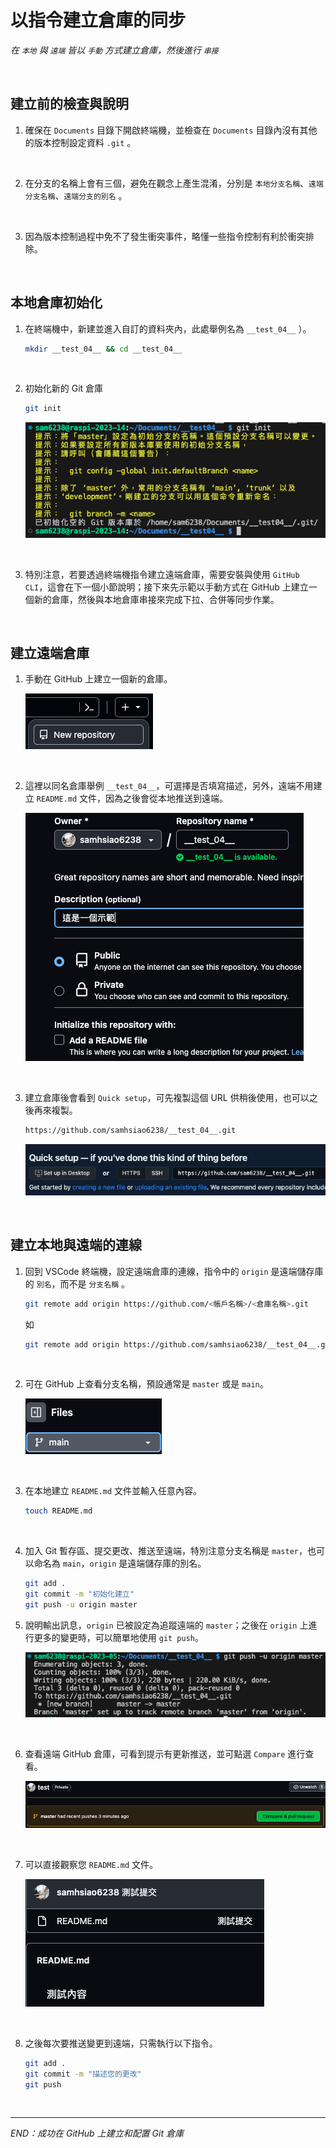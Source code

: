 # 以指令建立倉庫的同步

_在 `本地` 與 `遠端` 皆以 `手動` 方式建立倉庫，然後進行 `串接`_

<br>

## 建立前的檢查與說明

1. 確保在 `Documents` 目錄下開啟終端機，並檢查在 `Documents` 目錄內沒有其他的版本控制設定資料 `.git` 。

<br>

2. 在分支的名稱上會有三個，避免在觀念上產生混淆，分別是 `本地分支名稱`、`遠端分支名稱`、`遠端分支的別名` 。

<br>

3. 因為版本控制過程中免不了發生衝突事件，略懂一些指令控制有利於衝突排除。 

<br>

## 本地倉庫初始化

1. 在終端機中，新建並進入自訂的資料夾內，此處舉例名為 `__test_04__` ）。

   ```bash
   mkdir __test_04__ && cd __test_04__
   ```

<br>

2. 初始化新的 Git 倉庫

   ```bash
   git init
   ```

   ![](images/img_42.png)

<br>

3. 特別注意，若要透過終端機指令建立遠端倉庫，需要安裝與使用 `GitHub CLI`，這會在下一個小節說明；接下來先示範以手動方式在 GitHub 上建立一個新的倉庫，然後與本地倉庫串接來完成下拉、合併等同步作業。

<br>

## 建立遠端倉庫

1. 手動在 GitHub 上建立一個新的倉庫。

   ![](images/img_43.png)

<br>

2. 這裡以同名倉庫舉例 `__test_04__`，可選擇是否填寫描述，另外，遠端不用建立 `README.md` 文件，因為之後會從本地推送到遠端。

   ![](images/img_44.png)

<br>

3. 建立倉庫後會看到 `Quick setup`，可先複製這個 URL 供稍後使用，也可以之後再來複製。

   ```bash
   https://github.com/samhsiao6238/__test_04__.git
   ```

   ![](images/img_45.png)

<br>

## 建立本地與遠端的連線

1. 回到 VSCode 終端機，設定遠端倉庫的連線，指令中的 `origin` 是遠端儲存庫的 `別名`，而不是 `分支名稱` 。

   ```bash
   git remote add origin https://github.com/<帳戶名稱>/<倉庫名稱>.git
   ```

   如

   ```bash
   git remote add origin https://github.com/samhsiao6238/__test_04__.git
   ```

<br>

2. 可在 GitHub 上查看分支名稱，預設通常是 `master` 或是 `main`。

   ![](images/img_46.png)

<br>

3. 在本地建立 `README.md` 文件並輸入任意內容。

   ```bash
   touch README.md
   ```

<br>

4. 加入 Git 暫存區、提交更改、推送至遠端，特別注意分支名稱是 `master`，也可以命名為 `main`，`origin` 是遠端儲存庫的別名。

   ```bash
   git add .
   git commit -m "初始化建立"
   git push -u origin master
   ```

5. 說明輸出訊息，`origin` 已被設定為追蹤遠端的 `master`；之後在 `origin` 上進行更多的變更時，可以簡單地使用 `git push`。

   ![](images/img_65.png)

<br>

6. 查看遠端 GitHub 倉庫，可看到提示有更新推送，並可點選 `Compare` 進行查看。

   ![](images/img_48.png)

<br>

7. 可以直接觀察您 `README.md` 文件。

   ![](images/img_49.png)

<br>

8. 之後每次要推送變更到遠端，只需執行以下指令。

   ```bash
   git add .
   git commit -m "描述您的更改"
   git push
   ```

<br>

___

_END：成功在 GitHub 上建立和配置 Git 倉庫_
